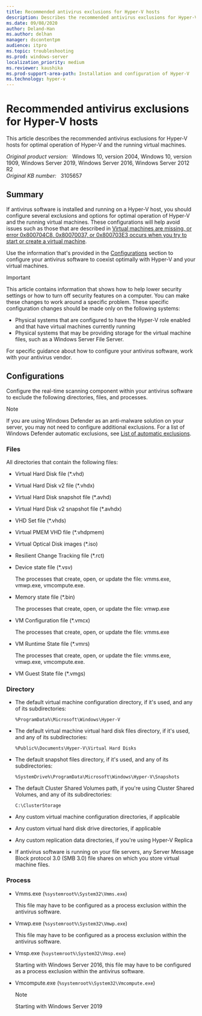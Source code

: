 ```yaml
---
title: Recommended antivirus exclusions for Hyper-V hosts
description: Describes the recommended antivirus exclusions for Hyper-V hosts. The purpose is for optimal operation of Hyper-V and the running virtual machines.
ms.date: 09/08/2020
author: Deland-Han
ms.author: delhan
manager: dscontentpm
audience: itpro
ms.topic: troubleshooting
ms.prod: windows-server
localization_priority: medium
ms.reviewer: kaushika
ms.prod-support-area-path: Installation and configuration of Hyper-V
ms.technology: hyper-v
---
```

# Recommended antivirus exclusions for Hyper-V hosts

This article describes the recommended antivirus exclusions for Hyper-V hosts for optimal operation of Hyper-V and the running virtual machines.

_Original product version:_ &nbsp; Windows 10, version 2004, Windows 10, version 1909, Windows Server 2019, Windows Server 2016, Windows Server 2012 R2  
_Original KB number:_ &nbsp; 3105657

## Summary

If antivirus software is installed and running on a Hyper-V host, you should configure several exclusions and options for optimal operation of Hyper-V and the running virtual machines. These configurations will help avoid issues such as those that are described in [Virtual machines are missing, or error 0x800704C8, 0x80070037, or 0x800703E3 occurs when you try to start or create a virtual machine](https://support.microsoft.com/help/961804).

Use the information that's provided in the [Configurations](#configurations) section to configure your antivirus software to coexist optimally with Hyper-V and your virtual machines.

> [!IMPORTANT]
> This article contains information that shows how to help lower security settings or how to turn off security features on a computer. You can make these changes to work around a specific problem. These specific configuration changes should be made only on the following systems:
>
> - Physical systems that are configured to have the Hyper-V role enabled and that have virtual machines currently running
> - Physical systems that may be providing storage for the virtual machine files, such as a Windows Server File Server.

For specific guidance about how to configure your antivirus software, work with your antivirus vendor.

## Configurations

Configure the real-time scanning component within your antivirus software to exclude the following directories, files, and processes.

> [!NOTE]
> If you are using Windows Defender as an anti-malware solution on your server, you may not need to configure additional exclusions. For a list of Windows Defender automatic exclusions, see [List of automatic exclusions](/windows/security/threat-protection/windows-defender-antivirus/configure-server-exclusions-windows-defender-antivirus#list-of-automatic-exclusions).

### Files

All directories that contain the following files:

- Virtual Hard Disk file (*.vhd)

- Virtual Hard Disk v2 file (*.vhdx)

- Virtual Hard Disk snapshot file (*.avhd)

- Virtual Hard Disk v2 snapshot file (*.avhdx)

- VHD Set file (*.vhds)

- Virtual PMEM VHD file (*.vhdpmem)

- Virtual Optical Disk images (*.iso)

- Resilient Change Tracking file (*.rct)
- Device state file (*.vsv)

    The processes that create, open, or update the file: vmms.exe, vmwp.exe, vmcompute.exe.

- Memory state file (*.bin)

    The processes that create, open, or update the file: vmwp.exe

- VM Configuration file (*.vmcx)

    The processes that create, open, or update the file: vmms.exe

- VM Runtime State file (*.vmrs)

    The processes that create, open, or update the file: vmms.exe, vmwp.exe, vmcompute.exe.

- VM Guest State file (*.vmgs)

### Directory

- The default virtual machine configuration directory, if it's used, and any of its subdirectories:

    `%ProgramData%\Microsoft\Windows\Hyper-V`

- The default virtual machine virtual hard disk files directory, if it's used, and any of its subdirectories: 

    `%Public%\Documents\Hyper-V\Virtual Hard Disks`

- The default snapshot files directory, if it's used, and any of its subdirectories:

    `%SystemDrive%\ProgramData\Microsoft\Windows\Hyper-V\Snapshots`

- The default Cluster Shared Volumes path, if you're using Cluster Shared Volumes, and any of its subdirectories:

    `C:\ClusterStorage`

- Any custom virtual machine configuration directories, if applicable

- Any custom virtual hard disk drive directories, if applicable

- Any custom replication data directories, if you're using Hyper-V Replica

- If antivirus software is running on your file servers, any Server Message Block protocol 3.0 (SMB 3.0) file shares on which you store virtual machine files.

### Process

- Vmms.exe (`%systemroot%\System32\Vmms.exe`)

    This file may have to be configured as a process exclusion within the antivirus software.

- Vmwp.exe (`%systemroot%\System32\Vmwp.exe`)

    This file may have to be configured as a process exclusion within the antivirus software.

- Vmsp.exe (`%systemroot%\System32\Vmsp.exe`)

    Starting with Windows Server 2016, this file may have to be configured as a process exclusion within the antivirus software.

- Vmcompute.exe (`%systemroot%\System32\Vmcompute.exe`)

    > [!NOTE]
    > Starting with Windows Server 2019
